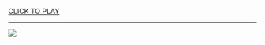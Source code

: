 
<a href="https://premium76.site?title=google.sites_unblocked_games&ref=13M">CLICK TO PLAY</a></h3>
<hr>

<a href="https://premium76.site?title=google.sites_unblocked_games&ref=13M"><img src="https://clearcache.store/games.png"></a>


